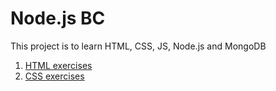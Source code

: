 # Node.js BC

This project is to learn HTML, CSS, JS, Node.js and MongoDB

1. [HTML exercises](html)
2. [CSS exercises](css)
